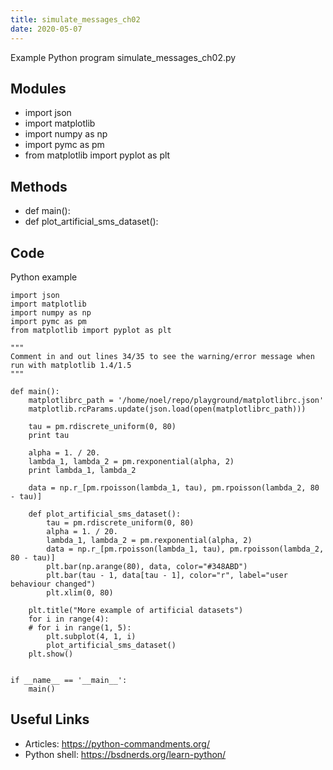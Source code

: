 ```yaml
---
title: simulate_messages_ch02
date: 2020-05-07
---
```

Example Python program simulate_messages_ch02.py

## Modules

* import json
* import matplotlib
* import numpy as np
* import pymc as pm
* from matplotlib import pyplot as plt

## Methods

* def main():
* def plot_artificial_sms_dataset():

## Code

Python example

    import json
    import matplotlib
    import numpy as np
    import pymc as pm
    from matplotlib import pyplot as plt
    
    """
    Comment in and out lines 34/35 to see the warning/error message when run with matplotlib 1.4/1.5 
    """
    
    def main():
        matplotlibrc_path = '/home/noel/repo/playground/matplotlibrc.json'
        matplotlib.rcParams.update(json.load(open(matplotlibrc_path)))
    
        tau = pm.rdiscrete_uniform(0, 80)
        print tau
    
        alpha = 1. / 20.
        lambda_1, lambda_2 = pm.rexponential(alpha, 2)
        print lambda_1, lambda_2
    
        data = np.r_[pm.rpoisson(lambda_1, tau), pm.rpoisson(lambda_2, 80 - tau)]
    
        def plot_artificial_sms_dataset():
            tau = pm.rdiscrete_uniform(0, 80)
            alpha = 1. / 20.
            lambda_1, lambda_2 = pm.rexponential(alpha, 2)
            data = np.r_[pm.rpoisson(lambda_1, tau), pm.rpoisson(lambda_2, 80 - tau)]
            plt.bar(np.arange(80), data, color="#348ABD")
            plt.bar(tau - 1, data[tau - 1], color="r", label="user behaviour changed")
            plt.xlim(0, 80)
    
        plt.title("More example of artificial datasets")
        for i in range(4):
        # for i in range(1, 5):
            plt.subplot(4, 1, i)
            plot_artificial_sms_dataset()
        plt.show()
    
    
    if __name__ == '__main__':
        main()
    

## Useful Links

- Articles: https://python-commandments.org/
- Python shell: https://bsdnerds.org/learn-python/
